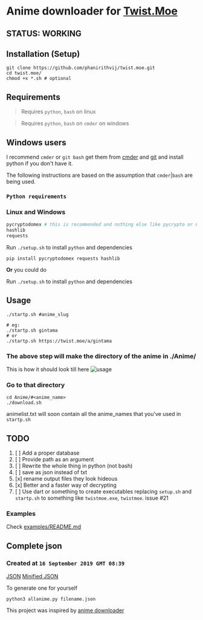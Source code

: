 # Anime downloader for [Twist.Moe](https://twist.moe)

## STATUS: WORKING

## Installation (Setup)

```shell
git clone https://github.com/phanirithvij/twist.moe.git
cd twist.moe/
chmod +x *.sh # optional
```

## Requirements

> Requires `python`, `bash` on linux

> Requires `python`, `bash` on `cmder` on windows

## Windows users

I recommend `cmder` or `git bash`
get them from [cmder](https://cmder.net/) and [git](https://git-scm.com/)
and install python if you don't have it.

The following instructions are based on the assumption that `cmder`|`bash` are being used.

### `Python requirements`

### Linux and Windows

```python
pycryptodomex # this is recommended and nothing else like pycrypto or Crypto or pycryptodome
hashlib
requests
```

Run `./setup.sh` to install `python` and dependencies

```shell
pip install pycryptodomex requests hashlib
```

**Or** you could do

Run `./setup.sh` to install `python` and dependencies

## Usage

```shell
./startp.sh #anime_slug

# eg:
./startp.sh gintama
# or
./startp.sh https://twist.moe/a/gintama
```

### The above step will make the directory of the anime in ./Anime/

This is how it should look till here
![usage](https://user-images.githubusercontent.com/29627898/61578109-2b403c80-ab0f-11e9-9db3-aab05afd56e0.png)

### Go to that directory

```shell
cd Anime/#<anime_name>
./download.sh
```

animelist.txt will soon contain all the anime_names that you've used in `startp.sh`

## TODO

1. [ ] Add a proper database
2. [ ] Provide path as an argument
3. [ ] Rewrite the whole thing in python (not bash)
4. [ ] save as json instead of txt
5. [x] rename output files they look hideous
6. [x] Better and a faster way of decrypting
7. [ ] Use dart or something to create executables replacing `setup.sh` and `startp.sh` to something like `twistmoe.exe`, `twistmoe`. issue #21

### Examples

Check [examples/README.md](/examples)

## Complete json

### Created at `16 September 2019 GMT 08:39`

[JSON](https://github.com/phanirithvij/twist.moe/files/3615323/all-p.zip)
[Minified JSON](https://github.com/phanirithvij/twist.moe/files/3615322/all.zip)

To generate one for yourself

```shell
python3 allanime.py filename.json
```

This project was inspired by [anime downloader](https://github.com/vn-ki/anime-downloader)
